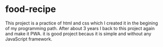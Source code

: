 # food-recipe
This project is a practice of html and css which I created it in the begining of my programming path. After about 3 years I back to this project again and make it PWA. it is good project becaus it is simple and without any JavaScript framework.
